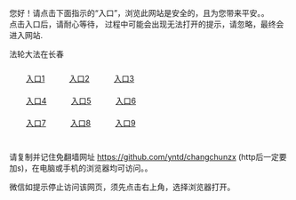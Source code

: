 您好！请点击下面指示的“入口”，浏览此网站是安全的，且为您带来平安。。 <br/>
点击入口后，请耐心等待， 过程中可能会出现无法打开的提示，请忽略，最终会进入网站. </br>

法轮大法在长春<br/>
<div style="padding:10px"><a style="margin:20px" target="_blank" href="https://d9ozannzm2o0r.cloudfront.net/2Qpsp?neizzpr" id="ccLink1" rel="nofollow">入口1</a> <a target="_blank" style="margin:20px" href="https://d200jk0oyhpnsq.cloudfront.net/2Qpsp?tmqfnixo" id="ccLink2" rel="nofollow">入口2</a> <a style="margin:20px" target="_blank" href="https://d2g7czo35kwrk3.cloudfront.net/2Qpsp?obuiauf" id="ccLink3" rel="nofollow">入口3</a></div>

<div style="padding:10px" ><a style="margin:20px" target="_blank" href="https://d9ozannzm2o0r.cloudfront.net/2Qpsp?neizzpr" id="ccLink4" rel="nofollow">入口4</a> <a style="margin:20px" href="https://d200jk0oyhpnsq.cloudfront.net/2Qpsp?tmqfnixo" target="_blank" id="ccLink5" rel="nofollow">入口5</a> <a style="margin:20px" href="https://d2g7czo35kwrk3.cloudfront.net/2Qpsp?obuiauf" target="_blank" id="ccLink6" rel="nofollow">入口6</a></div>

<div style="padding:10px"><a style="margin:20px" target="_blank" href="https://d9ozannzm2o0r.cloudfront.net/2Qpsp?neizzpr" id="ccLink7" rel="nofollow">入口7</a> <a style="margin:20px" href="https://d200jk0oyhpnsq.cloudfront.net/2Qpsp?tmqfnixo" target="_blank" id="ccLink8" rel="nofollow">入口8</a> <a style="margin:20px" target="_blank" href="https://d2g7czo35kwrk3.cloudfront.net/2Qpsp?obuiauf" id="ccLink9" rel="nofollow">入口9</a></div>

<br/>



请复制并记住免翻墙网址 https://github.com/yntd/changchunzx (http后一定要加s)，在电脑或手机的浏览器均可访问。。<br/>

微信如提示停止访问该网页，须先点击右上角，选择浏览器打开。
